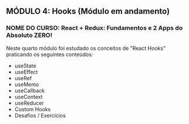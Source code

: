 ## MÓDULO 4: Hooks (Módulo em andamento)

### NOME DO CURSO: React + Redux: Fundamentos e 2 Apps do Absoluto ZERO!

Neste quarto módulo foi estudado os conceitos de "React Hooks" praticando os seguintes conteúdos:

- useState
- useEffect
- useRef
- useMemo
- useCallback
- useContext
- useReducer
- Custom Hooks
- Desafios / Exercícios